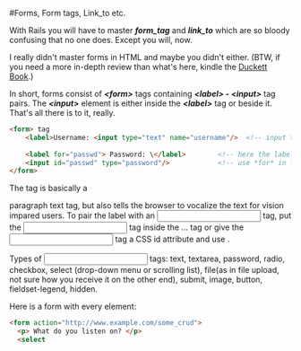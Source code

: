 #Forms, Form tags, Link_to etc.

With Rails you will have to master ***form_tag*** and ***link_to*** which are so bloody confusing that no one does. Except you will, now.

I really didn't master forms in HTML and maybe you didn't either.  (BTW, if you need a more in-depth review than what's here, kindle the [Duckett Book](http://www.htmlandcssbook.com).)  

In short, forms consist of ***\<form\>*** tags containing ***\<label\> - \<input\>*** tag pairs. The ***\<input\>*** element is either inside the ***\<label\>*** tag or beside it.  That's all there is to it, really.

```html
<form> tag
    <label>Username: <input type="text" name="username"/>  <!-- input tag is inside the lable tag -->
    
    <label for="passwd"> Password: \</label>        <!-- here the label and input tag are separated, so, -->
    <input id="passwd" type="password"/>            <!-- use *for* in label and *id* attribute in input tag -->
</form>
```
The <label> tag is basically a <p> paragraph text tag,  but also tells the browser to vocalize the text for vision impared users.  To pair the label with an <input> tag,  put the <input> tag inside the <label>...</label> tag or give the <input> tag a CSS id attribute and use <label for="some_id_name">. 

Types of <input> tags: text, textarea, password, radio, checkbox, select (drop-down menu or scrolling list), file(as in file upload, not sure how you receive it on the other end), submit, image, button, fieldset-legend, hidden.  

Here is a form with every element:

```html
<form action="http://www.example.com/some_crud">
  <p> What do you listen on? </p>
  <select
  
